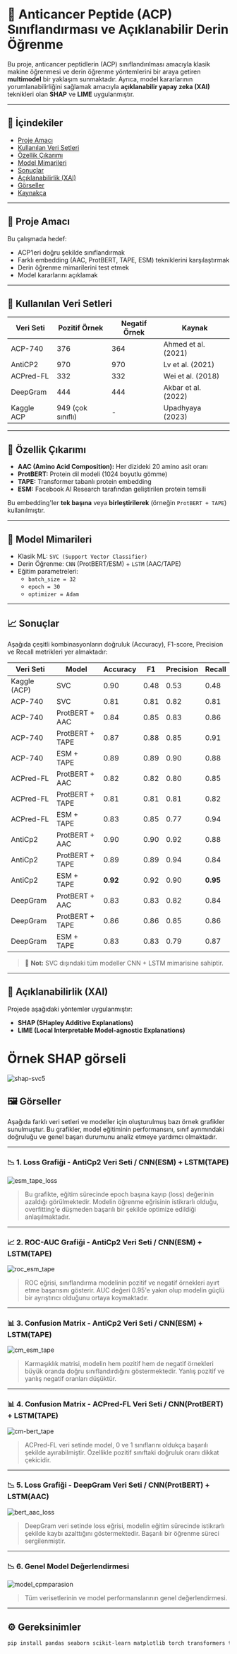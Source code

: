 # 🧬 Anticancer Peptide (ACP) Sınıflandırması ve Açıklanabilir Derin Öğrenme

Bu proje, anticancer peptidlerin (ACP) sınıflandırılması amacıyla klasik makine öğrenmesi ve derin öğrenme yöntemlerini bir araya getiren **multimodel** bir yaklaşım sunmaktadır. Ayrıca, model kararlarının yorumlanabilirliğini sağlamak amacıyla **açıklanabilir yapay zeka (XAI)** teknikleri olan **SHAP** ve **LIME** uygulanmıştır.

---

## 📌 İçindekiler

- [Proje Amacı](#proje-amacı)
- [Kullanılan Veri Setleri](#kullanılan-veri-setleri)
- [Özellik Çıkarımı](#özellik-çıkarımı)
- [Model Mimarileri](#model-mimarileri)
- [Sonuçlar](#sonuçlar)
- [Açıklanabilirlik (XAI)](#açıklanabilirlik-xai)
- [Görseller](#görseller)
- [Kaynakça](#kaynakça)

---

## 🎯 Proje Amacı

Bu çalışmada hedef:
- ACP’leri doğru şekilde sınıflandırmak
- Farklı embedding (AAC, ProtBERT, TAPE, ESM) tekniklerini karşılaştırmak
- Derin öğrenme mimarilerini test etmek
- Model kararlarını açıklamak

---

## 📂 Kullanılan Veri Setleri

| Veri Seti      | Pozitif Örnek | Negatif Örnek | Kaynak |
|----------------|---------------|----------------|--------|
| ACP-740        | 376           | 364            | Ahmed et al. (2021) |
| AntiCP2        | 970           | 970            | Lv et al. (2021) |
| ACPred-FL      | 332           | 332            | Wei et al. (2018) |
| DeepGram       | 444           | 444            | Akbar et al. (2022) |
| Kaggle ACP     | 949 (çok sınıflı) | -        | Upadhyaya (2023) |

---

## 🧪 Özellik Çıkarımı

- **AAC (Amino Acid Composition):** Her dizideki 20 amino asit oranı
- **ProtBERT:** Protein dil modeli (1024 boyutlu gömme)
- **TAPE:** Transformer tabanlı protein embedding
- **ESM:** Facebook AI Research tarafından geliştirilen protein temsili

Bu embedding'ler **tek başına** veya **birleştirilerek** (örneğin `ProtBERT + TAPE`) kullanılmıştır.

---

## 🧠 Model Mimarileri

- Klasik ML: `SVC (Support Vector Classifier)`
- Derin Öğrenme: `CNN` (ProtBERT/ESM) + `LSTM` (AAC/TAPE)
- Eğitim parametreleri:
  - `batch_size = 32`
  - `epoch = 30`
  - `optimizer = Adam`

---

## 📈 Sonuçlar

Aşağıda çeşitli kombinasyonların doğruluk (Accuracy), F1-score, Precision ve Recall metrikleri yer almaktadır:

| Veri Seti     | Model                  | Accuracy | F1    | Precision | Recall |
|---------------|------------------------|----------|-------|-----------|--------|
| Kaggle (ACP)  | SVC                    | 0.90     | 0.48  | 0.53      | 0.48   |
| ACP-740       | SVC                    | 0.81     | 0.81  | 0.82      | 0.81   |
| ACP-740       | ProtBERT + AAC         | 0.84     | 0.85  | 0.83      | 0.86   |
| ACP-740       | ProtBERT + TAPE        | 0.87     | 0.88  | 0.85      | 0.91   |
| ACP-740       | ESM + TAPE             | 0.89     | 0.89  | 0.90      | 0.88   |
| ACPred-FL     | ProtBERT + AAC         | 0.82     | 0.82  | 0.80      | 0.85   |
| ACPred-FL     | ProtBERT + TAPE        | 0.81     | 0.81  | 0.81      | 0.82   |
| ACPred-FL     | ESM + TAPE             | 0.83     | 0.85  | 0.77      | 0.94   |
| AntiCp2       | ProtBERT + AAC         | 0.90     | 0.90  | 0.92      | 0.88   |
| AntiCp2       | ProtBERT + TAPE        | 0.89     | 0.89  | 0.94      | 0.84   |
| AntiCp2       | ESM + TAPE             | **0.92** | 0.92  | 0.90      | **0.95** |
| DeepGram      | ProtBERT + AAC         | 0.83     | 0.83  | 0.82      | 0.84   |
| DeepGram      | ProtBERT + TAPE        | 0.86     | 0.86  | 0.85      | 0.86   |
| DeepGram      | ESM + TAPE             | 0.83     | 0.83  | 0.79      | 0.87   |

> 📌 **Not:** SVC dışındaki tüm modeller CNN + LSTM mimarisine sahiptir.

---

## 🧾 Açıklanabilirlik (XAI)

Projede aşağıdaki yöntemler uygulanmıştır:

- **SHAP (SHapley Additive Explanations)**
- **LIME (Local Interpretable Model-agnostic Explanations)**

# Örnek SHAP görseli

![shap-svc5](https://github.com/user-attachments/assets/f0fdb3d4-0ea0-41d2-a61b-0e8a614469bd)



## 🖼️ Görseller

Aşağıda farklı veri setleri ve modeller için oluşturulmuş bazı örnek grafikler sunulmuştur. Bu grafikler, model eğitiminin performansını, sınıf ayrımındaki doğruluğu ve genel başarı durumunu analiz etmeye yardımcı olmaktadır.

---

### 📉 1. Loss Grafiği - AntiCp2 Veri Seti / CNN(ESM) + LSTM(TAPE)

![esm_tape_loss](https://github.com/user-attachments/assets/212c7ae4-bb3c-4f73-bf3a-e6e6f49c322b)

> Bu grafikte, eğitim sürecinde epoch başına kayıp (loss) değerinin azaldığı görülmektedir. Modelin öğrenme eğrisinin istikrarlı olduğu, overfitting'e düşmeden başarılı bir şekilde optimize edildiği anlaşılmaktadır.

---

### 📈 2. ROC-AUC Grafiği - AntiCp2 Veri Seti / CNN(ESM) + LSTM(TAPE)

![roc_esm_tape](https://github.com/user-attachments/assets/47074704-7c2e-4430-a52c-0f5d5df96792)

> ROC eğrisi, sınıflandırma modelinin pozitif ve negatif örnekleri ayırt etme başarısını gösterir. AUC değeri 0.95'e yakın olup modelin güçlü bir ayrıştırıcı olduğunu ortaya koymaktadır.

---

### 📊 3. Confusion Matrix - AntiCp2 Veri Seti / CNN(ESM) + LSTM(TAPE)

![cm_esm_tape](https://github.com/user-attachments/assets/24398254-58a3-4de0-bcbf-335f7374df78)

> Karmaşıklık matrisi, modelin hem pozitif hem de negatif örnekleri büyük oranda doğru sınıflandırdığını göstermektedir. Yanlış pozitif ve yanlış negatif oranları düşüktür.

---


### 📊 4. Confusion Matrix - ACPred-FL Veri Seti / CNN(ProtBERT) + LSTM(TAPE)

![cm-bert_tape](https://github.com/user-attachments/assets/96054c27-ee7d-4e94-8b01-a66e859021af)

> ACPred-FL veri setinde model, 0 ve 1 sınıflarını oldukça başarılı şekilde ayırabilmiştir. Özellikle pozitif sınıftaki doğruluk oranı dikkat çekicidir.

---

### 📉 5. Loss Grafiği - DeepGram Veri Seti / CNN(ProtBERT) + LSTM(AAC)

![bert_aac_loss](https://github.com/user-attachments/assets/72f2092c-dd82-42eb-8e38-d54c1a574893)

> DeepGram veri setinde loss eğrisi, modelin eğitim sürecinde istikrarlı şekilde kaybı azalttığını göstermektedir. Başarılı bir öğrenme süreci sergilenmiştir.

---

### 📉 6. Genel Model Değerlendirmesi

![model_cpmparasion](https://github.com/user-attachments/assets/502653c0-7412-4f7e-beed-dbec0e277db4)

> Tüm verisetlerinin ve model performanslarının genel değerlendirmesi.

---



## ⚙️ Gereksinimler

```bash
pip install pandas seaborn scikit-learn matplotlib torch transformers tensorflow tqdm
